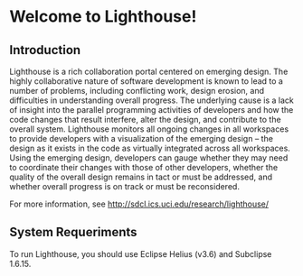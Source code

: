 Welcome to Lighthouse!
=====================

Introduction
------------
Lighthouse is a rich collaboration portal centered on emerging design. The highly collaborative nature of software development is known to lead to a number of problems, including conflicting work, design erosion, and difficulties in understanding overall progress. The underlying cause is a lack of insight into the parallel programming activities of developers and how the code changes that result interfere, alter the design, and contribute to the overall system. Lighthouse monitors all ongoing changes in all workspaces to provide developers with a visualization of the emerging design – the design as it exists in the code as virtually integrated across all workspaces. Using the emerging design, developers can gauge whether they may need to coordinate their changes with those of other developers, whether the quality of the overall design remains in tact or must be addressed, and whether overall progress is on track or must be reconsidered.

For more information, see http://sdcl.ics.uci.edu/research/lighthouse/

System Requeriments
-------------------
To run Lighthouse, you should use Eclipse Helius (v3.6) and Subclipse 1.6.15.

